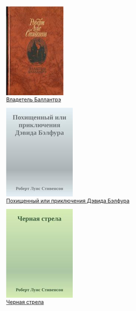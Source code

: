 ![](Владетель%20Баллантрэ.jpg)  
[Владетель Баллантрэ](Владетель%20Баллантрэ.txt)

![](Похищенный%20или%20приключения%20Дэвида%20Бэлфура.jpg)  
[Похищенный или приключения Дэвида Бэлфура](Похищенный%20или%20приключения%20Дэвида%20Бэлфура.txt)

![](Черная%20стрела.jpg)  
[Черная стрела](Черная%20стрела.txt)

